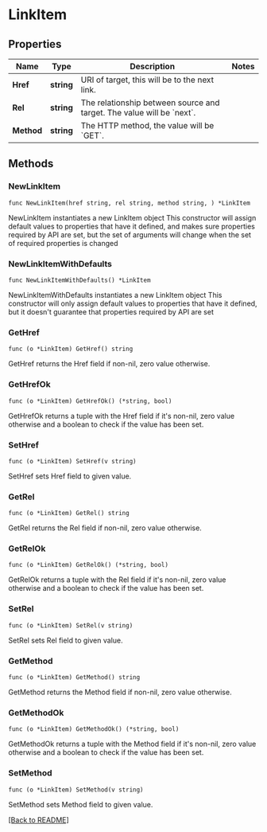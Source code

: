 # LinkItem

## Properties

Name | Type | Description | Notes
------------ | ------------- | ------------- | -------------
**Href** | **string** | URI of target, this will be to the next link. | 
**Rel** | **string** | The relationship between source and target. The value will be &#x60;next&#x60;. | 
**Method** | **string** | The HTTP method, the value will be &#x60;GET&#x60;. | 

## Methods

### NewLinkItem

`func NewLinkItem(href string, rel string, method string, ) *LinkItem`

NewLinkItem instantiates a new LinkItem object
This constructor will assign default values to properties that have it defined,
and makes sure properties required by API are set, but the set of arguments
will change when the set of required properties is changed

### NewLinkItemWithDefaults

`func NewLinkItemWithDefaults() *LinkItem`

NewLinkItemWithDefaults instantiates a new LinkItem object
This constructor will only assign default values to properties that have it defined,
but it doesn't guarantee that properties required by API are set

### GetHref

`func (o *LinkItem) GetHref() string`

GetHref returns the Href field if non-nil, zero value otherwise.

### GetHrefOk

`func (o *LinkItem) GetHrefOk() (*string, bool)`

GetHrefOk returns a tuple with the Href field if it's non-nil, zero value otherwise
and a boolean to check if the value has been set.

### SetHref

`func (o *LinkItem) SetHref(v string)`

SetHref sets Href field to given value.


### GetRel

`func (o *LinkItem) GetRel() string`

GetRel returns the Rel field if non-nil, zero value otherwise.

### GetRelOk

`func (o *LinkItem) GetRelOk() (*string, bool)`

GetRelOk returns a tuple with the Rel field if it's non-nil, zero value otherwise
and a boolean to check if the value has been set.

### SetRel

`func (o *LinkItem) SetRel(v string)`

SetRel sets Rel field to given value.


### GetMethod

`func (o *LinkItem) GetMethod() string`

GetMethod returns the Method field if non-nil, zero value otherwise.

### GetMethodOk

`func (o *LinkItem) GetMethodOk() (*string, bool)`

GetMethodOk returns a tuple with the Method field if it's non-nil, zero value otherwise
and a boolean to check if the value has been set.

### SetMethod

`func (o *LinkItem) SetMethod(v string)`

SetMethod sets Method field to given value.



[[Back to README]](../../README.md)


